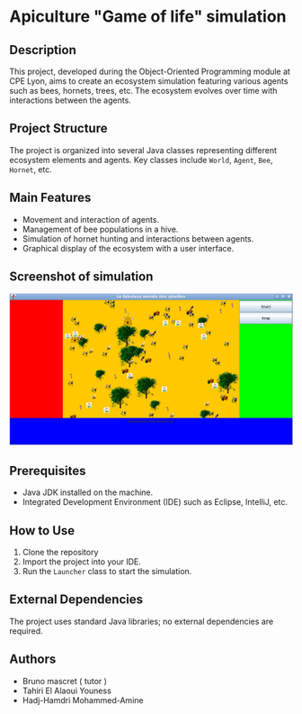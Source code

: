 # Apiculture "Game of life" simulation 

## Description
This project, developed during the Object-Oriented Programming module at CPE Lyon, aims to create an ecosystem simulation featuring various agents such as bees, hornets, trees, etc. The ecosystem evolves over time with interactions between the agents.

## Project Structure
The project is organized into several Java classes representing different ecosystem elements and agents. Key classes include `World`, `Agent`, `Bee`, `Hornet`, etc.

## Main Features
- Movement and interaction of agents.
- Management of bee populations in a hive.
- Simulation of hornet hunting and interactions between agents.
- Graphical display of the ecosystem with a user interface.

## Screenshot of simulation
![Ecosystem Simulation](https://github.com/Teay2026/Apiculture-Game-of-life-simulation/blob/main/SIMULATION.png)

## Prerequisites
- Java JDK installed on the machine.
- Integrated Development Environment (IDE) such as Eclipse, IntelliJ, etc.

## How to Use
1. Clone the repository
2. Import the project into your IDE.
3. Run the `Launcher` class to start the simulation.


## External Dependencies
The project uses standard Java libraries; no external dependencies are required.

## Authors
- Bruno mascret ( tutor ) 
- Tahiri El Alaoui Youness
- Hadj-Hamdri  Mohammed-Amine
